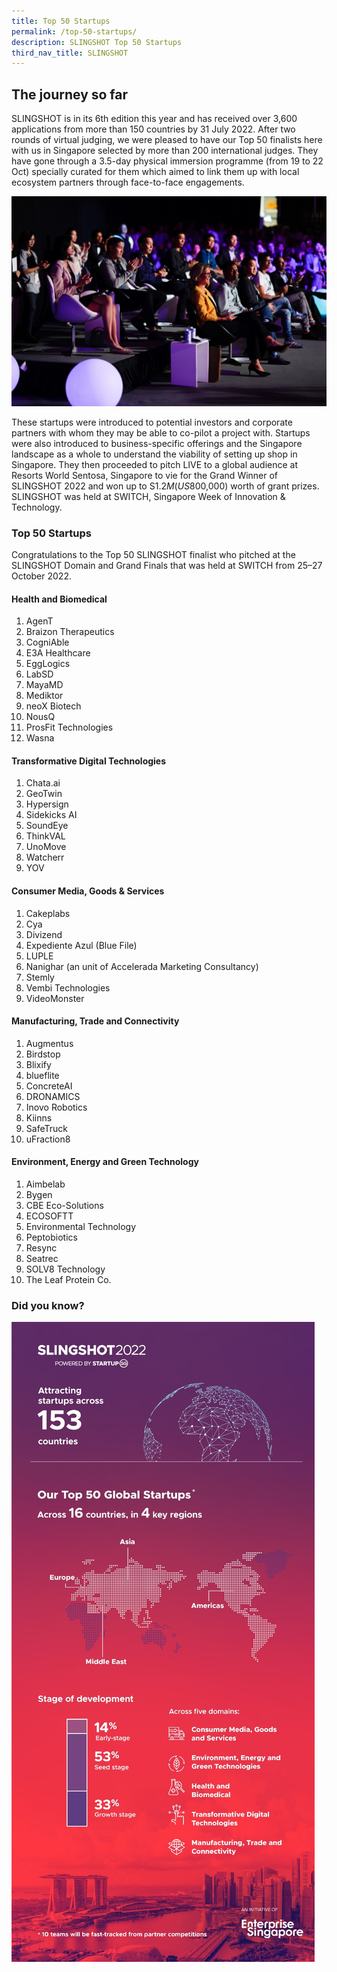```yaml
---
title: Top 50 Startups
permalink: /top-50-startups/
description: SLINGSHOT Top 50 Startups
third_nav_title: SLINGSHOT
---
```

## **The journey so far**

SLINGSHOT is in its 6th edition this year and has received over 3,600 applications from more than 150 countries by 31 July 2022. After two rounds of virtual judging, we were pleased to have our Top 50 finalists here with us in Singapore selected by more than 200 international judges. They have gone through a 3.5-day physical immersion programme (from 19 to 22 Oct) specially curated for them which aimed to link them up with local ecosystem partners through face-to-face engagements. 

![SLINGSHOT SWITCH 2022](/images/slingshot.jpg)

These startups were introduced to potential investors and corporate partners with whom they may be able to co-pilot a project with. Startups were also introduced to business-specific offerings and the Singapore landscape as a whole to understand the viability of setting up shop in Singapore. They then proceeded to pitch LIVE to a global audience at Resorts World Sentosa, Singapore to vie for the Grand Winner of SLINGSHOT 2022 and won up to S$1.2M (US$800,000) worth of grant prizes. SLINGSHOT was held at SWITCH, Singapore Week of Innovation & Technology.

### **Top 50 Startups**

Congratulations to the Top 50 SLINGSHOT finalist who pitched at the SLINGSHOT Domain and Grand Finals that was held at SWITCH from 25–27 October 2022.

#### **Health and Biomedical**
1.  AgenT
2.  Braizon Therapeutics
3.  CogniAble
4.  E3A Healthcare
5.  EggLogics
6.  LabSD
7.  MayaMD
8.  Mediktor
9.  neoX Biotech
10. NousQ
11. ProsFit Technologies
12. Wasna

#### **Transformative Digital Technologies**
1.  Chata.ai
2.  GeoTwin
3.  Hypersign
4.  Sidekicks AI
5.  SoundEye
6.  ThinkVAL
7.  UnoMove
8.  Watcherr
9.  YOV

#### **Consumer Media, Goods & Services**
1.  Cakeplabs
2.  Cya
3.  Divizend
4.  Expediente Azul (Blue File)
5.  LUPLE
6.  Nanighar (an unit of Accelerada Marketing Consultancy)
7.  Stemly
8.  Vembi Technologies
9.  VideoMonster

#### **Manufacturing, Trade and Connectivity**
1.  Augmentus
2.  Birdstop
3.  Blixify
4.  blueflite
5.  ConcreteAI
6.  DRONAMICS
7.  Inovo Robotics
8.  Kiinns
9.  SafeTruck
10. uFraction8

#### **Environment, Energy and Green Technology**
1.  Aimbelab
2.  Bygen
3.  CBE Eco-Solutions
4.  ECOSOFTT
5.  Environmental Technology
6.  Peptobiotics
7.  Resync
8.  Seatrec
9.  SOLV8 Technology
10. The Leaf Protein Co.

### **Did you know?**
![SLINGSHOT SWITCH 2022](/images/infographic%20slingshot.jpg)